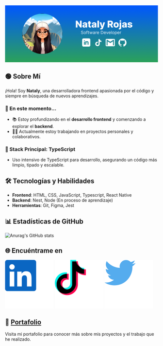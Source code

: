 ![Portada](./social-media/graph.png)

## 🟢 Sobre Mí
¡Hola! Soy **Nataly**, una desarrolladora frontend apasionada por el código y siempre en búsqueda de nuevos aprendizajes.

### 🚀 En este momento...
- 📚 Estoy profundizando en el **desarrollo frontend** y comenzando a explorar el **backend**.
- 👩‍💻 Actualmente estoy trabajando en proyectos personales y colaborativos.

### 🔹 Stack Principal: **TypeScript**
- Uso intensivo de TypeScript para desarrollo, asegurando un código más limpio, tipado y escalable.

## 🛠️ Tecnologías y Habilidades
- **Frontend**: HTML, CSS, JavaScript, Typescript, React Native
- **Backend**: Nest, Node (En proceso de aprendizaje)
- **Herramientas**: Git, Figma, Jest

## 📊 Estadísticas de GitHub
![Anurag's GitHub stats](https://github-readme-stats.vercel.app/api?username=natalyrojas5&show_icons=true&theme=transparent)

## 🌐 Encuéntrame en
[![LinkedIn](./social-media/linkedin.svg)](https://www.linkedin.com/in/nataly-rojas/) 
[![TikTok](./social-media/tiktok.svg)](https://www.tiktok.com/@frontendgreen) 
[![Twitter](./social-media/twitter.svg)](https://twitter.com/natalyrojasdev)

## 💼 [Portafolio](https://portafolio-natdev-inky.vercel.app/)
Visita mi portafolio para conocer más sobre mis proyectos y el trabajo que he realizado.
